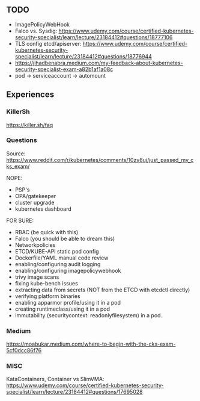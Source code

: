 ## TODO

- ImagePolicyWebHook
- Falco vs. Sysdig: https://www.udemy.com/course/certified-kubernetes-security-specialist/learn/lecture/23184412#questions/18777106
- TLS config etcd/apiserver: https://www.udemy.com/course/certified-kubernetes-security-specialist/learn/lecture/23184412#questions/18776944
- https://jihadbenabra.medium.com/my-feedback-about-kubernetes-security-specialist-exam-a82b1af1a08c
- pod -> serviceaccount -> automount

## Experiences

### KillerSh

https://killer.sh/faq

### Questions

Source: https://www.reddit.com/r/kubernetes/comments/10zy8uj/just_passed_my_cks_exam/

NOPE:

- PSP's
- OPA/gatekeeper
- cluster upgrade
- kubernetes dashboard

FOR SURE:

- RBAC (be quick with this)
- Falco (you should be able to dream this)
- Networkpolicies
- ETCD/KUBE-API static pod config
- Dockerfile/YAML manual code review
- enabling/configuring audit logging
- enabling/configuring imagepolicywebhook
- trivy image scans
- fixing kube-bench issues
- extracting data from secrets (NOT from the ETCD with etcdctl directly)
- verifying platform binaries
- enabling apparmor profile/using it in a pod
- creating runtimeclass/using it in a pod
- immutability (securitycontext: readonlyfilesystem) in a pod.

### Medium

https://moabukar.medium.com/where-to-begin-with-the-cks-exam-5cf0dcc86f76

### MISC

KataContainers, Container vs SlimVMA:
https://www.udemy.com/course/certified-kubernetes-security-specialist/learn/lecture/23184412#questions/17695028
